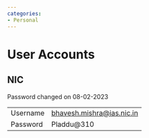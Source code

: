 ```yaml
---
categories:
- Personal
---
```

# User Accounts

## NIC

Password changed on 08-02-2023

|     |     |
| --- | --- |
| Username | [bhavesh.mishra@ias.nic.in](mailto:bhavesh.mishra@ias.nic.in "mailto:bhavesh.mishra@ias.nic.in") |
| Password | Pladdu@310 |